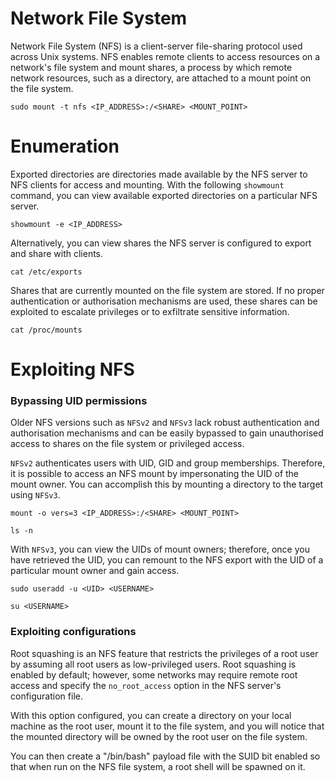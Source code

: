 # Network File System

Network File System (NFS) is a client-server file-sharing protocol used across Unix systems. NFS enables remote clients to access resources on a network's file system and mount shares, a process by which remote network resources, such as a directory, are attached to a mount point on the file system.
```
sudo mount -t nfs <IP_ADDRESS>:/<SHARE> <MOUNT_POINT>
```
# Enumeration

Exported directories are directories made available by the NFS server to NFS clients for access and mounting. With the following `showmount` command, you can view available exported directories on a particular NFS server.
```
showmount -e <IP_ADDRESS>
```
Alternatively, you can view shares the NFS server is configured to export and share with clients.
```
cat /etc/exports
```
Shares that are currently mounted on the file system are stored. If no proper authentication or authorisation mechanisms are used, these shares can be exploited to escalate privileges or to exfiltrate sensitive information. 
```
cat /proc/mounts
```

# Exploiting NFS
### Bypassing UID permissions

Older NFS versions such as `NFSv2` and `NFSv3` lack robust authentication and authorisation mechanisms and can be easily bypassed to gain unauthorised access to shares on the file system or privileged access.

`NFSv2` authenticates users with UID, GID and group memberships. Therefore, it is possible to access an NFS mount by impersonating the UID of the mount owner. You can accomplish this by mounting a directory to the target using `NFSv3`.
```
mount -o vers=3 <IP_ADDRESS>:/<SHARE> <MOUNT_POINT>
```
```
ls -n
```
With `NFSv3`, you can view the UIDs of mount owners; therefore, once you have retrieved the UID, you can remount to the NFS export with the UID of a particular mount owner and gain access.  
```
sudo useradd -u <UID> <USERNAME>
```
```
su <USERNAME>
```
### Exploiting configurations

Root squashing is an NFS feature that restricts the privileges of a root user by assuming all root users as low-privileged users. Root squashing is enabled by default; however, some networks may require remote root access and specify the `no_root_access` option in the NFS server's configuration file.

With this option configured, you can create a directory on your local machine as the root user, mount it to the file system, and you will notice that the mounted directory will be owned by the root user on the file system.

You can then create a "/bin/bash" payload file with the SUID bit enabled so that when run on the NFS file system, a root shell will be spawned on it.

